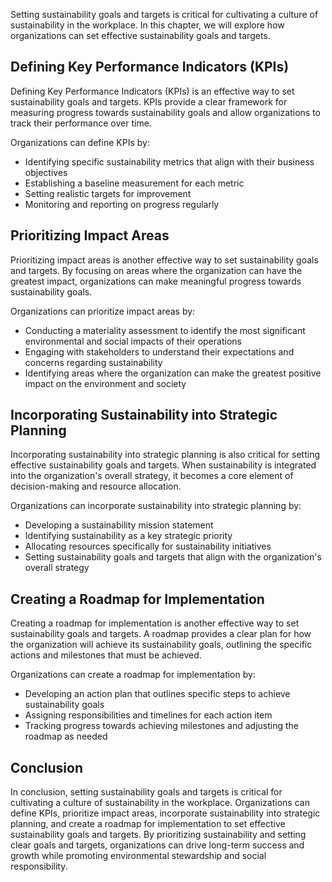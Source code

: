 
Setting sustainability goals and targets is critical for cultivating a culture of sustainability in the workplace. In this chapter, we will explore how organizations can set effective sustainability goals and targets.

Defining Key Performance Indicators (KPIs)
------------------------------------------

Defining Key Performance Indicators (KPIs) is an effective way to set sustainability goals and targets. KPIs provide a clear framework for measuring progress towards sustainability goals and allow organizations to track their performance over time.

Organizations can define KPIs by:

* Identifying specific sustainability metrics that align with their business objectives
* Establishing a baseline measurement for each metric
* Setting realistic targets for improvement
* Monitoring and reporting on progress regularly

Prioritizing Impact Areas
-------------------------

Prioritizing impact areas is another effective way to set sustainability goals and targets. By focusing on areas where the organization can have the greatest impact, organizations can make meaningful progress towards sustainability goals.

Organizations can prioritize impact areas by:

* Conducting a materiality assessment to identify the most significant environmental and social impacts of their operations
* Engaging with stakeholders to understand their expectations and concerns regarding sustainability
* Identifying areas where the organization can make the greatest positive impact on the environment and society

Incorporating Sustainability into Strategic Planning
----------------------------------------------------

Incorporating sustainability into strategic planning is also critical for setting effective sustainability goals and targets. When sustainability is integrated into the organization's overall strategy, it becomes a core element of decision-making and resource allocation.

Organizations can incorporate sustainability into strategic planning by:

* Developing a sustainability mission statement
* Identifying sustainability as a key strategic priority
* Allocating resources specifically for sustainability initiatives
* Setting sustainability goals and targets that align with the organization's overall strategy

Creating a Roadmap for Implementation
-------------------------------------

Creating a roadmap for implementation is another effective way to set sustainability goals and targets. A roadmap provides a clear plan for how the organization will achieve its sustainability goals, outlining the specific actions and milestones that must be achieved.

Organizations can create a roadmap for implementation by:

* Developing an action plan that outlines specific steps to achieve sustainability goals
* Assigning responsibilities and timelines for each action item
* Tracking progress towards achieving milestones and adjusting the roadmap as needed

Conclusion
----------

In conclusion, setting sustainability goals and targets is critical for cultivating a culture of sustainability in the workplace. Organizations can define KPIs, prioritize impact areas, incorporate sustainability into strategic planning, and create a roadmap for implementation to set effective sustainability goals and targets. By prioritizing sustainability and setting clear goals and targets, organizations can drive long-term success and growth while promoting environmental stewardship and social responsibility.
